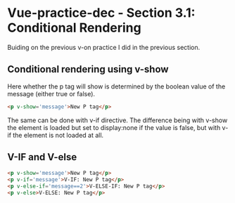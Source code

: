 # Vue-practice-dec - Section 3.1: Conditional Rendering

Buiding on the previous v-on practice I did in the previous section.

## Conditional rendering using v-show

Here whether the p tag will show is determined by the boolean value of the message (either true or false).

``` html
<p v-show='message'>New P tag</p>
```

The same can be done with v-if directive. The difference being with v-show the element is loaded but set to display:none if the value is false, but with v-if the element is not loaded at all.


## V-IF and V-else
``` html
<p v-show='message'>New P tag</p>
<p v-if='message'>V-IF: New P tag</p>
<p v-else-if='message==2'>V-ELSE-IF: New P tag</p>
<p v-else>V-ELSE: New P tag</p>
```

